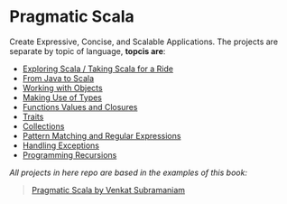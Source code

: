 Pragmatic Scala
=======================

Create Expressive, Concise, and Scalable Applications. The projects are separate by topic of language, **topcis are**:

* [Exploring Scala / Taking Scala for a Ride](https://github.com/robsonoduarte/learn-scala/tree/master/pragmatic-scala/scala-exploring)
* [From Java to Scala](https://github.com/robsonoduarte/learn-scala/tree/master/pragmatic-scala/from-java-to-scala)
* [Working with Objects](https://github.com/robsonoduarte/learn-scala/tree/master/pragmatic-scala/working-with-objects)
* [Making Use of Types](https://github.com/robsonoduarte/learn-scala/tree/master/pragmatic-scala/making-use-of-types)
* [Functions Values and Closures](https://github.com/robsonoduarte/learn-scala/tree/master/pragmatic-scala/function-values-closures)
* [Traits](https://github.com/robsonoduarte/learn-scala/tree/master/pragmatic-scala/traits)
* [Collections](https://github.com/robsonoduarte/learn-scala/tree/master/pragmatic-scala/collections)
* [Pattern Matching and Regular Expressions](https://github.com/robsonoduarte/learn-scala/tree/master/pragmatic-scala/pattern-matching-regular-expressions)
* [Handling Exceptions](https://github.com/robsonoduarte/learn-scala/tree/master/pragmatic-scala/handling-exceptions)
* [Programming Recursions](https://github.com/robsonoduarte/learn-scala/tree/master/pragmatic-scala/programming-recursions)





*All projects in here repo are based in the examples of this book:*

> [Pragmatic Scala by Venkat Subramaniam](https://pragprog.com/book/vsscala2/pragmatic-scala)
